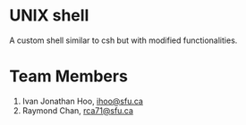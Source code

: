 # UNIX shell
A custom shell similar to csh but with modified functionalities.

# Team Members
1. Ivan Jonathan Hoo, ihoo@sfu.ca
2. Raymond Chan, rca71@sfu.ca
